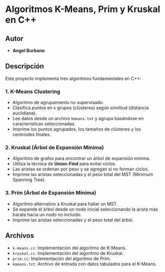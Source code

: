 # Algoritmos K-Means, Prim y Kruskal en C++

## Autor
- **Angel Burbano**

## Descripción
Este proyecto implementa tres algoritmos fundamentales en C++:

### 1. K-Means Clustering
- Algoritmo de agrupamiento no supervisado.
- Clasifica puntos en `k` grupos (clústeres) según similitud (distancia euclidiana).
- Lee datos desde un archivo `kmeans.txt` y agrupa basándose en características seleccionadas.
- Imprime los puntos agrupados, los tamaños de clústeres y los centroides finales.

### 2. Kruskal (Árbol de Expansión Mínima)
- Algoritmo de grafos para encontrar un árbol de expansión mínima.
- Utiliza la técnica de **Union-Find** para evitar ciclos.
- Las aristas se ordenan por peso y se agregan si no forman ciclos.
- Imprime las aristas seleccionadas y el peso total del MST (Minimum Spanning Tree).

### 3. Prim (Árbol de Expansión Mínima)
- Algoritmo alternativo a Kruskal para hallar un MST.
- Se expande el árbol desde un nodo inicial seleccionando la arista más barata hacia un nodo no incluido.
- Imprime las aristas seleccionadas y el peso total del árbol.

## Archivos
- `k-means.cc`: Implementación del algoritmo de K-Means.
- `kruskal.cc`: Implementación del algoritmo de Kruskal.
- `prim.cc`: Implementación del algoritmo de Prim.
- `kmeans.txt`: Archivo de entrada con datos tabulados para el K-Means.
  
